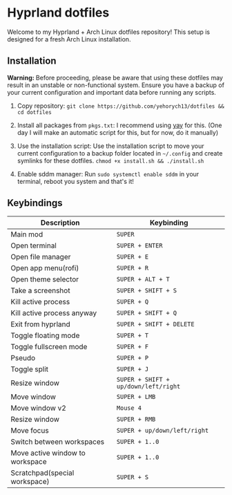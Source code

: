 # Hyprland dotfiles

Welcome to my Hyprland + Arch Linux dotfiles repository! This setup is designed for a fresh Arch Linux installation.

## Installation

**Warning:** Before proceeding, please be aware that using these dotfiles may result in an unstable or non-functional system.  Ensure you have a backup of your current configuration and important data before running any scripts.

1. Copy repository:
`git clone https://github.com/yehorych13/dotfiles && cd dotfiles`

2. Install all packages from `pkgs.txt`:
I recommend using [yay](https://github.com/Jguer/yay) for this. (One day I will make an automatic script for this, but for now, do it manually)
 
3. Use the installation script: 
Use the installation script to move your current configuration to a backup folder located in `~/.config` and create symlinks for these dotfiles.
`chmod +x install.sh && ./install.sh`
4. Enable sddm manager:
Run `sudo systemctl enable sddm` in your terminal, reboot you system and that's it!

## Keybindings
|Description|Keybinding|                        
|----------------|-------------------------------|
|Main mod        |`SUPER`                        |
|Open terminal   |`SUPER + ENTER`            |
|Open file manager|`SUPER + E`|
|Open app menu(rofi)|`SUPER + R`|
|Open theme selector|`SUPER + ALT + T`|
|Take a screenshot|`SUPER + SHIFT + S`|
|Kill active process|`SUPER + Q`|
|Kill active process anyway|`SUPER + SHIFT + Q`|
|Exit from hyprland|`SUPER + SHIFT + DELETE`|
|Toggle floating mode|`SUPER + T`|
|Toggle fullscreen mode|`SUPER + F`|
|Pseudo|`SUPER + P`|
|Toggle split|`SUPER + J`|
|Resize window|`SUPER + SHIFT + up/down/left/right`|
|Move window|`SUPER + LMB`|
|Move window v2|`Mouse 4`|
|Resize window|`SUPER + RMB`|
|Move focus|`SUPER + up/down/left/right`|
|Switch between workspaces|`SUPER + 1..0`|
|Move active window to workspace|`SUPER + 1..0`|
|Scratchpad(special workspace)|`SUPER + S`|
